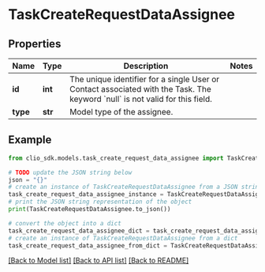 # TaskCreateRequestDataAssignee


## Properties

Name | Type | Description | Notes
------------ | ------------- | ------------- | -------------
**id** | **int** | The unique identifier for a single User or Contact associated with the Task. The keyword &#x60;null&#x60; is not valid for this field. | 
**type** | **str** | Model type of the assignee. | 

## Example

```python
from clio_sdk.models.task_create_request_data_assignee import TaskCreateRequestDataAssignee

# TODO update the JSON string below
json = "{}"
# create an instance of TaskCreateRequestDataAssignee from a JSON string
task_create_request_data_assignee_instance = TaskCreateRequestDataAssignee.from_json(json)
# print the JSON string representation of the object
print(TaskCreateRequestDataAssignee.to_json())

# convert the object into a dict
task_create_request_data_assignee_dict = task_create_request_data_assignee_instance.to_dict()
# create an instance of TaskCreateRequestDataAssignee from a dict
task_create_request_data_assignee_from_dict = TaskCreateRequestDataAssignee.from_dict(task_create_request_data_assignee_dict)
```
[[Back to Model list]](../README.md#documentation-for-models) [[Back to API list]](../README.md#documentation-for-api-endpoints) [[Back to README]](../README.md)


